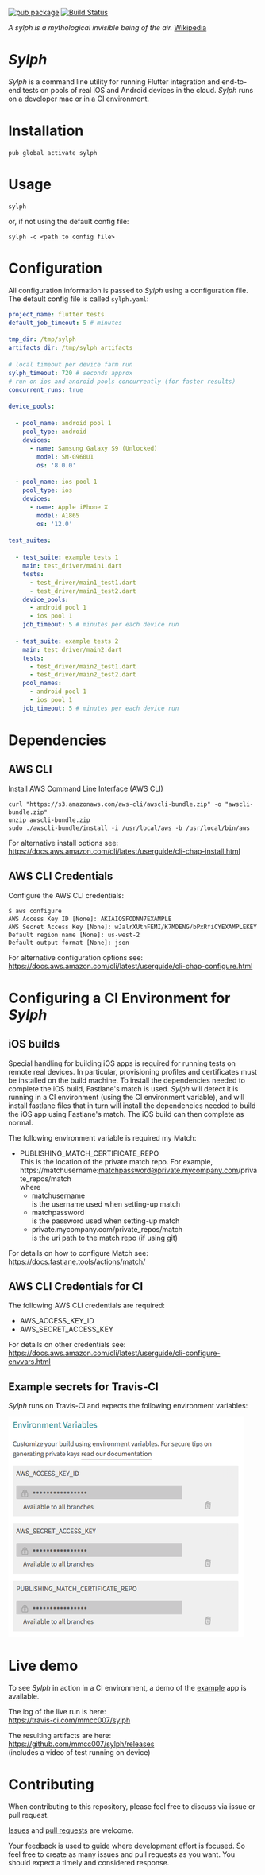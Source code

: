 [![pub package](https://img.shields.io/pub/v/sylph.svg)](https://pub.dartlang.org/packages/sylph) 
[![Build Status](https://travis-ci.com/mmcc007/sylph.svg?branch=master)](https://travis-ci.com/mmcc007/sylph)

_A sylph is a mythological invisible being of the air._
[Wikipedia](https://en.wikipedia.org/wiki/Sylph)
# _Sylph_
_Sylph_ is a command line utility for running Flutter integration and end-to-end tests on pools of real iOS and Android devices in the cloud. _Sylph_ runs on a developer mac or in a CI environment.

# Installation
```
pub global activate sylph
```

# Usage
```
sylph
```
or, if not using the default config file:
```
sylph -c <path to config file>
```

# Configuration
All configuration information is passed to _Sylph_ using a configuration file. The default config file is called `sylph.yaml`:
```yaml
project_name: flutter tests
default_job_timeout: 5 # minutes

tmp_dir: /tmp/sylph
artifacts_dir: /tmp/sylph_artifacts

# local timeout per device farm run
sylph_timeout: 720 # seconds approx
# run on ios and android pools concurrently (for faster results)
concurrent_runs: true

device_pools:

  - pool_name: android pool 1
    pool_type: android
    devices:
      - name: Samsung Galaxy S9 (Unlocked)
        model: SM-G960U1
        os: '8.0.0'

  - pool_name: ios pool 1
    pool_type: ios
    devices:
      - name: Apple iPhone X
        model: A1865
        os: '12.0'

test_suites:

  - test_suite: example tests 1
    main: test_driver/main1.dart
    tests:
      - test_driver/main1_test1.dart
      - test_driver/main1_test2.dart
    device_pools:
      - android pool 1
      - ios pool 1
    job_timeout: 5 # minutes per each device run
    
  - test_suite: example tests 2
    main: test_driver/main2.dart
    tests:
      - test_driver/main2_test1.dart
      - test_driver/main2_test2.dart
    pool_names:
      - android pool 1
      - ios pool 1
    job_timeout: 5 # minutes per each device run
```

# Dependencies
## AWS CLI
Install AWS Command Line Interface (AWS CLI)
```
curl "https://s3.amazonaws.com/aws-cli/awscli-bundle.zip" -o "awscli-bundle.zip"
unzip awscli-bundle.zip
sudo ./awscli-bundle/install -i /usr/local/aws -b /usr/local/bin/aws
``` 
For alternative install options see:  
https://docs.aws.amazon.com/cli/latest/userguide/cli-chap-install.html

## AWS CLI Credentials
Configure the AWS CLI credentials:
```
$ aws configure
AWS Access Key ID [None]: AKIAIOSFODNN7EXAMPLE
AWS Secret Access Key [None]: wJalrXUtnFEMI/K7MDENG/bPxRfiCYEXAMPLEKEY
Default region name [None]: us-west-2
Default output format [None]: json
```
For alternative configuration options see:  
https://docs.aws.amazon.com/cli/latest/userguide/cli-chap-configure.html

# Configuring a CI Environment for _Sylph_

## iOS builds
Special handling for building iOS apps is required for running tests on remote real devices. In particular, provisioning profiles and certificates must be installed on the build machine. To install the dependencies needed to complete the iOS build, Fastlane's match is used. _Sylph_ will detect it is running in a CI environment (using the CI environment variable), and will install fastlane files that in turn will install the dependencies needed to build the iOS app using Fastlane's match. The iOS build can then complete as normal.

The following environment variable is required my Match:


- PUBLISHING_MATCH_CERTIFICATE_REPO  
This is the location of the private match repo. For example, https://matchusername:matchpassword@private.mycompany.com/private_repos/match  
where  
    - matchusername  
    is the username used when setting-up match
    - matchpassword  
    is the password used when setting-up match
    - private.mycompany.com/private_repos/match  
    is the uri path to the match repo (if using git)

For details on how to configure Match see:  
https://docs.fastlane.tools/actions/match/

## AWS CLI Credentials for CI
The following AWS CLI credentials are required:
- AWS_ACCESS_KEY_ID
- AWS_SECRET_ACCESS_KEY

For details on other credentials see:  
https://docs.aws.amazon.com/cli/latest/userguide/cli-configure-envvars.html

## Example secrets for Travis-CI
_Sylph_ runs on Travis-CI and expects the following environment variables:

![secret variables](art/travis_env_vars.png)


 
# Live demo
To see _Sylph_ in action in a CI environment, a  demo of the [example](example) app is available.  

The log of the live run is here:  
https://travis-ci.com/mmcc007/sylph

The resulting artifacts are here:  
https://github.com/mmcc007/sylph/releases  
(includes a video of test running on device)

# Contributing
When contributing to this repository, please feel free to discuss via issue or pull request.

[Issues](https://github.com/mmcc007/screenshots/issues) and [pull requests](https://github.com/mmcc007/screenshots/pulls) are welcome.

Your feedback is used to guide where development effort is focused. So feel free to create as many issues and pull requests as you want. You should expect a timely and considered response.